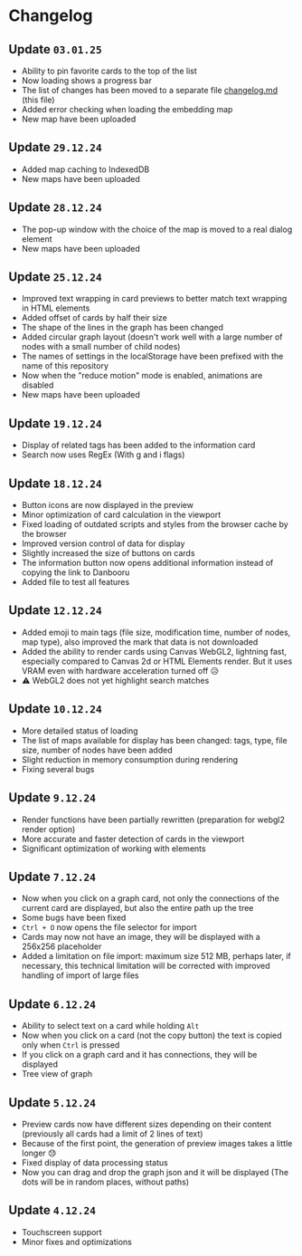 # Changelog

## Update `03.01.25`

- Ability to pin favorite cards to the top of the list
- Now loading shows a progress bar
- The list of changes has been moved to a separate file [changelog.md](https://github.com/Dangarte/epi-embedding-maps-viewer/tree/main/changelog.md) (this file)
- Added error checking when loading the embedding map
- New map have been uploaded

## Update `29.12.24`

- Added map caching to IndexedDB
- New maps have been uploaded

## Update `28.12.24`

- The pop-up window with the choice of the map is moved to a real dialog element
- New maps have been uploaded

## Update `25.12.24`

- Improved text wrapping in card previews to better match text wrapping in HTML elements
- Added offset of cards by half their size
- The shape of the lines in the graph has been changed
- Added circular graph layout (doesn't work well with a large number of nodes with a small number of child nodes)
- The names of settings in the localStorage have been prefixed with the name of this repository
- Now when the "reduce motion" mode is enabled, animations are disabled
- New maps have been uploaded

## Update `19.12.24`

- Display of related tags has been added to the information card
- Search now uses RegEx (With g and i flags)

## Update `18.12.24`

- Button icons are now displayed in the preview
- Minor optimization of card calculation in the viewport
- Fixed loading of outdated scripts and styles from the browser cache by the browser
- Improved version control of data for display
- Slightly increased the size of buttons on cards
- The information button now opens additional information instead of copying the link to Danbooru
- Added file to test all features

## Update `12.12.24`

- Added emoji to main tags (file size, modification time, number of nodes, map type), also improved the mark that data is not downloaded
- Added the ability to render cards using Canvas WebGL2, lightning fast, especially compared to Canvas 2d or HTML Elements render. But it uses VRAM even with hardware acceleration turned off 😥
- ⚠ WebGL2 does not yet highlight search matches

## Update `10.12.24`

- More detailed status of loading
- The list of maps available for display has been changed: tags, type, file size, number of nodes have been added
- Slight reduction in memory consumption during rendering
- Fixing several bugs

## Update `9.12.24`

- Render functions have been partially rewritten (preparation for webgl2 render option)
- More accurate and faster detection of cards in the viewport
- Significant optimization of working with elements

## Update `7.12.24`

- Now when you click on a graph card, not only the connections of the current card are displayed, but also the entire path up the tree
- Some bugs have been fixed
- `Ctrl + O` now opens the file selector for import
- Cards may now not have an image, they will be displayed with a 256x256 placeholder
- Added a limitation on file import: maximum size 512 MB, perhaps later, if necessary, this technical limitation will be corrected with improved handling of import of large files

## Update `6.12.24`

- Ability to select text on a card while holding `Alt`
- Now when you click on a card (not the copy button) the text is copied only when `Ctrl` is pressed
- If you click on a graph card and it has connections, they will be displayed
- Tree view of graph

## Update `5.12.24`

- Preview cards now have different sizes depending on their content (previously all cards had a limit of 2 lines of text)
- Because of the first point, the generation of preview images takes a little longer 😓
- Fixed display of data processing status
- Now you can drag and drop the graph json and it will be displayed (The dots will be in random places, without paths)

## Update `4.12.24`

- Touchscreen support
- Minor fixes and optimizations
